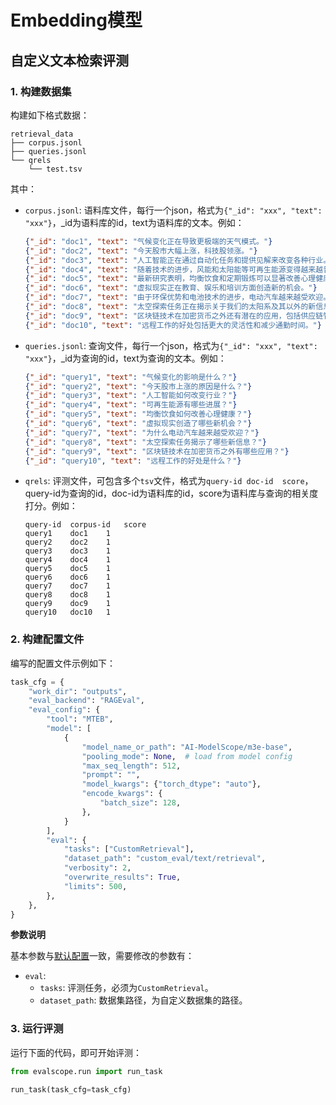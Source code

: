 # Embedding模型

## 自定义文本检索评测

### 1. 构建数据集

构建如下格式数据：

```
retrieval_data
├── corpus.jsonl
├── queries.jsonl
└── qrels
    └── test.tsv
```

其中：
- `corpus.jsonl`: 语料库文件，每行一个json，格式为`{"_id": "xxx", "text": "xxx"}`，_id为语料库的id，text为语料库的文本。例如：
  ``` json
  {"_id": "doc1", "text": "气候变化正在导致更极端的天气模式。"}
  {"_id": "doc2", "text": "今天股市大幅上涨，科技股领涨。"}
  {"_id": "doc3", "text": "人工智能正在通过自动化任务和提供见解来改变各种行业。"}
  {"_id": "doc4", "text": "随着技术的进步，风能和太阳能等可再生能源变得越来越普及。"}
  {"_id": "doc5", "text": "最新研究表明，均衡饮食和定期锻炼可以显著改善心理健康。"}
  {"_id": "doc6", "text": "虚拟现实正在教育、娱乐和培训方面创造新的机会。"}
  {"_id": "doc7", "text": "由于环保优势和电池技术的进步，电动汽车越来越受欢迎。"}
  {"_id": "doc8", "text": "太空探索任务正在揭示关于我们的太阳系及其以外的新信息。"}
  {"_id": "doc9", "text": "区块链技术在加密货币之外还有潜在的应用，包括供应链管理和安全投票系统。"}
  {"_id": "doc10", "text": "远程工作的好处包括更大的灵活性和减少通勤时间。"}
  ```

- `queries.jsonl`: 查询文件，每行一个json，格式为`{"_id": "xxx", "text": "xxx"}`，_id为查询的id，text为查询的文本。例如：

  ``` json
  {"_id": "query1", "text": "气候变化的影响是什么？"}
  {"_id": "query2", "text": "今天股市上涨的原因是什么？"}
  {"_id": "query3", "text": "人工智能如何改变行业？"}
  {"_id": "query4", "text": "可再生能源有哪些进展？"}
  {"_id": "query5", "text": "均衡饮食如何改善心理健康？"}
  {"_id": "query6", "text": "虚拟现实创造了哪些新机会？"}
  {"_id": "query7", "text": "为什么电动汽车越来越受欢迎？"}
  {"_id": "query8", "text": "太空探索任务揭示了哪些新信息？"}
  {"_id": "query9", "text": "区块链技术在加密货币之外有哪些应用？"}
  {"_id": "query10", "text": "远程工作的好处是什么？"}
  ```

- `qrels`: 评测文件，可包含多个`tsv`文件，格式为`query-id doc-id  score`，query-id为查询的id，doc-id为语料库的id，score为语料库与查询的相关度打分。例如：
  ```
  query-id	corpus-id	score
  query1	doc1	1
  query2	doc2	1
  query3	doc3	1
  query4	doc4	1
  query5	doc5	1
  query6	doc6	1
  query7	doc7	1
  query8	doc8	1
  query9	doc9	1
  query10	doc10	1
  ```

### 2. 构建配置文件

编写的配置文件示例如下：
``` python
task_cfg = {
    "work_dir": "outputs",
    "eval_backend": "RAGEval",
    "eval_config": {
        "tool": "MTEB",
        "model": [
            {
                "model_name_or_path": "AI-ModelScope/m3e-base",
                "pooling_mode": None,  # load from model config
                "max_seq_length": 512,
                "prompt": "",
                "model_kwargs": {"torch_dtype": "auto"},
                "encode_kwargs": {
                    "batch_size": 128,
                },
            }
        ],
        "eval": {
            "tasks": ["CustomRetrieval"],
            "dataset_path": "custom_eval/text/retrieval",
            "verbosity": 2,
            "overwrite_results": True,
            "limits": 500,
        },
    },
}
```

**参数说明**

基本参数与[默认配置](../../user_guides/backend/rageval_backend/mteb.md#参数说明)一致，需要修改的参数有：
- `eval`:
  - `tasks`: 评测任务，必须为`CustomRetrieval`。
  - `dataset_path`: 数据集路径，为自定义数据集的路径。

### 3. 运行评测

运行下面的代码，即可开始评测：
```python
from evalscope.run import run_task

run_task(task_cfg=task_cfg)
```
